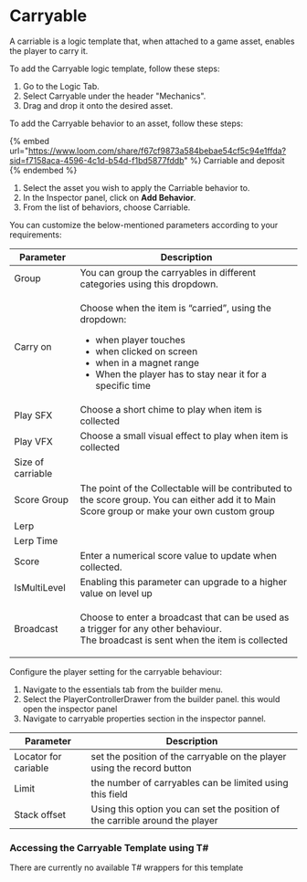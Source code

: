 # Carryable

A carriable is a logic template that, when attached to a game asset, enables the player to carry it.&#x20;

To add the Carryable logic template, follow these steps:

1. Go to the Logic Tab.
2. Select Carryable under the header "Mechanics".
3. Drag and drop it onto the desired asset.

To add the Carryable behavior to an asset, follow these steps:

{% embed url="https://www.loom.com/share/f67cf9873a584bebae54cf5c94e1ffda?sid=f7158aca-4596-4c1d-b54d-f1bd5877fddb" %}
Carriable and deposit
{% endembed %}

1. Select the asset you wish to apply the Carriable behavior to.
2. In the Inspector panel, click on **Add Behavior**.
3. From the list of behaviors, choose Carriable.

You can customize the below-mentioned parameters according to your requirements:

| Parameter          | Description                                                                                                                                                                                                                             |
| ------------------ | --------------------------------------------------------------------------------------------------------------------------------------------------------------------------------------------------------------------------------------- |
| Group              | You can group the carryables in different categories using this dropdown.                                                                                                                                                               |
| Carry on           | <p></p><p>Choose when the item is “carried”, using the dropdown:</p><ul><li>when player touches</li><li>when clicked on screen</li><li>when in a magnet range</li><li>When the player has to stay near it for a specific time</li></ul> |
| Play SFX           | Choose a short chime to play when item is collected                                                                                                                                                                                     |
| Play VFX           | Choose a small visual effect to play when item is collected                                                                                                                                                                             |
| Size of carriable  |                                                                                                                                                                                                                                         |
| Score Group        | The point of the Collectable will be contributed to the score group. You can either add it to Main Score group or make your own custom group                                                                                            |
| Lerp               |                                                                                                                                                                                                                                         |
| Lerp Time          |                                                                                                                                                                                                                                         |
| Score              | Enter a numerical score value to update when collected.                                                                                                                                                                                 |
| IsMultiLevel       | Enabling this parameter can upgrade to a higher value on level up                                                                                                                                                                       |
| Broadcast          | <p>Choose to enter a broadcast that can be used as a trigger for any other behaviour.<br>The broadcast is sent when the item is collected</p>                                                                                           |

Configure the player setting for the carryable behaviour:

1. Navigate to the essentials tab from the builder menu.
2. Select the PlayerControllerDrawer from the builder panel. this would open the inspector panel
3. Navigate to carryable properties section in the inspector pannel.

| Parameter             | Description                                                                  |
| --------------------- | ---------------------------------------------------------------------------- |
| Locator for cariable  | set the position of the carryable on the player using the record button      |
| Limit                 | the number of carryables can be limited using this field                     |
| Stack offset          | Using this option you can set the position of the carrible around the player |

### Accessing the Carryable Template using T\#

There are currently no available T# wrappers for this template
